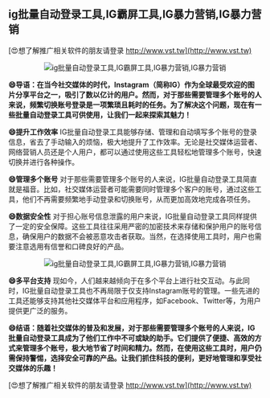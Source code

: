 ## **ig批量自动登录工具,IG霸屏工具,IG暴力营销,IG暴力营销**

[😍想了解推广相关软件的朋友请登录 http://www.vst.tw](http://www.vst.tw)

 <center><img src="https://vst.tw/MP4/tuiguang/png/7.png" alt="ig批量自动登录工具,IG霸屏工具,IG暴力营销,IG暴力营销"></center>

**😄导语：在当今社交媒体的时代，Instagram（简称IG）作为全球最受欢迎的图片分享平台之一，吸引了数以亿计的用户。然而，对于那些需要管理多个账号的人来说，频繁切换账号登录是一项繁琐且耗时的任务。为了解决这个问题，现在有一些批量自动登录工具可供使用，让我们一起来探索其魅力！**

**😄提升工作效率**
IG批量自动登录工具能够存储、管理和自动填写多个账号的登录信息，省去了手动输入的烦恼，极大地提升了工作效率。无论是社交媒体运营者、网络营销人员还是个人用户，都可以通过使用这些工具轻松地管理多个账号，快速切换并进行各种操作。

**😄管理多个账号**
对于那些需要管理多个账号的人来说，IG批量自动登录工具简直就是福音。比如，社交媒体运营者可能需要同时管理多个客户的账号，通过这些工具，他们不再需要频繁地手动登录和切换账号，从而更加高效地完成各项任务。

**😄数据安全性**
对于担心账号信息泄露的用户来说，IG批量自动登录工具同样提供了一定的安全保障。这些工具往往采用严密的加密技术来存储和保护用户的账号信息，确保用户的数据不会被恶意攻击者获取。当然，在选择使用工具时，用户也需要注意选用有信誉和口碑良好的产品。

 <center><img src="https://vst.tw/MP4/tuiguang/png/4.png" alt="ig批量自动登录工具,IG霸屏工具,IG暴力营销,IG暴力营销"></center>

**😄多平台支持**
现如今，人们越来越倾向于在多个平台上进行社交互动。与此同时，IG批量自动登录工具也不再局限于仅支持Instagram账号的管理。一些先进的工具还能够支持其他社交媒体平台和应用程序，如Facebook、Twitter等，为用户提供更广泛的服务。

**😄结语：随着社交媒体的普及和发展，对于那些需要管理多个账号的人来说，IG批量自动登录工具成为了他们工作中不可或缺的助手。它们提供了便捷、高效的方式来管理多个账号，极大地节省了时间和精力。然而，在使用这些工具时，用户仍需保持警惕，选择安全可靠的产品。让我们抓住科技的便利，更好地管理和享受社交媒体的乐趣！**

[😍想了解推广相关软件的朋友请登录 http://www.vst.tw](http://www.vst.tw)



